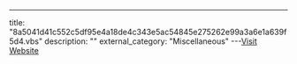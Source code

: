 ---
title: "8a5041d41c552c5df95e4a18de4c343e5ac54845e275262e99a3a6e1a639f5d4.vbs"
description: ""
external_category: "Miscellaneous"
---[Visit Website](https://raw.githubusercontent.com/InQuest/malware-samples/master/2019-01-15-Mal-Excel-Doc-Macrosheet/stage-4-vbs/8a5041d41c552c5df95e4a18de4c343e5ac54845e275262e99a3a6e1a639f5d4)

